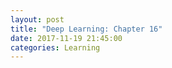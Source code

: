 ```yaml
---
layout: post
title: "Deep Learning: Chapter 16"
date: 2017-11-19 21:45:00
categories: Learning
---
```

